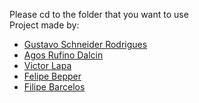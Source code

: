 Please cd to the folder that you want to use</br>
Project made by:
- [Gustavo Schneider Rodrigues](https://github.com/GustavoSRodriguess)
- [Agos Rufino Dalcin](https://github.com/agos091)
- [Victor Lapa](https://github.com/victorlapa)
- [Felipe Bepper](https://github.com/Fhuller)
- [Filipe Barcelos](https://github.com/Filiperichterbarcellos)
